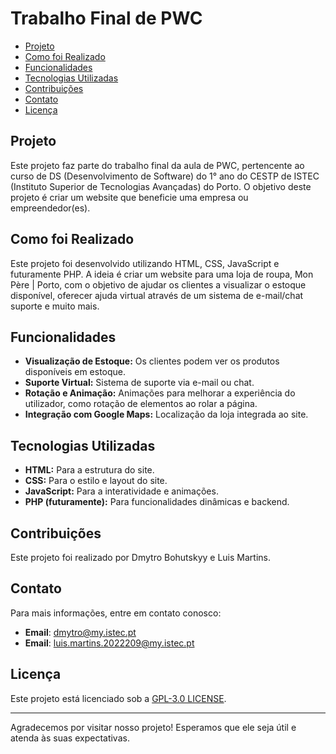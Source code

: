 # Trabalho Final de PWC

- [Projeto](#projeto)
- [Como foi Realizado](#como-foi-realizado)
- [Funcionalidades](#funcionalidades)
- [Tecnologias Utilizadas](#tecnologias-utilizadas)
- [Contribuições](#contribuições)
- [Contato](#contato)
- [Licença](#licença)

## Projeto

Este projeto faz parte do trabalho final da aula de PWC, pertencente ao curso de DS (Desenvolvimento de Software) do 1° ano do CESTP de ISTEC (Instituto Superior de Tecnologias Avançadas) do Porto. O objetivo deste projeto é criar um website que beneficie uma empresa ou empreendedor(es).

## Como foi Realizado

Este projeto foi desenvolvido utilizando HTML, CSS, JavaScript e futuramente PHP. A ideia é criar um website para uma loja de roupa, Mon Père | Porto, com o objetivo de ajudar os clientes a visualizar o estoque disponível, oferecer ajuda virtual através de um sistema de e-mail/chat suporte e muito mais.

## Funcionalidades

- **Visualização de Estoque:** Os clientes podem ver os produtos disponíveis em estoque.
- **Suporte Virtual:** Sistema de suporte via e-mail ou chat.
- **Rotação e Animação:** Animações para melhorar a experiência do utilizador, como rotação de elementos ao rolar a página.
- **Integração com Google Maps:** Localização da loja integrada ao site.

## Tecnologias Utilizadas

- **HTML:** Para a estrutura do site.
- **CSS:** Para o estilo e layout do site.
- **JavaScript:** Para a interatividade e animações.
- **PHP (futuramente):** Para funcionalidades dinâmicas e backend.

## Contribuições

Este projeto foi realizado por Dmytro Bohutskyy e Luis Martins.

## Contato

Para mais informações, entre em contato conosco:

- **Email**: dmytro@my.istec.pt
- **Email**: luis.martins.2022209@my.istec.pt

## Licença

Este projeto está licenciado sob a [GPL-3.0 LICENSE](LICENSE).

---

Agradecemos por visitar nosso projeto! Esperamos que ele seja útil e atenda às suas expectativas.
